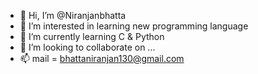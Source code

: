 - 👋 Hi, I’m @Niranjanbhatta
- 👀 I’m interested in learning new programming language
- 🌱 I’m currently learning C & Python
- 💞️ I’m looking to collaborate on ...
- 📫 mail = bhattaniranjan130@gmail.com
